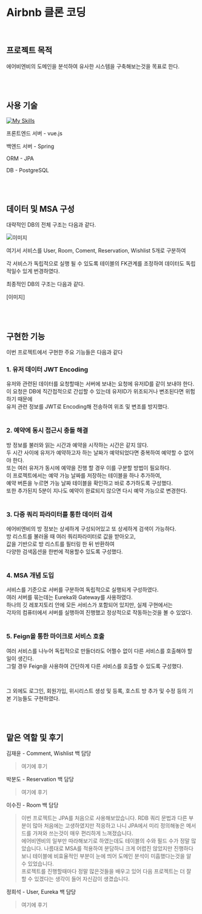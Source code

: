 # Airbnb 클론 코딩

<br>

## 프로젝트 목적
에어비엔비의 도메인을 분석하여 유사한 시스템을 구축해보는것을 목표로 한다.

<br>

<br>

## 사용 기술

[![My Skills](https://skillicons.dev/icons?i=vue,spring,postgres)](https://skillicons.dev)

프론트엔드 서버 - vue.js

백엔드 서버 - Spring

ORM - JPA

DB - PostgreSQL

<br>

<br>

## 데이터 및 MSA 구성

대략적인 DB의 전체 구조는 다음과 같다.

![이미지](https://private-user-images.githubusercontent.com/163799874/327932608-1b0dff12-e0f6-433f-a0da-6b0a160e6988.png?jwt=eyJhbGciOiJIUzI1NiIsInR5cCI6IkpXVCJ9.eyJpc3MiOiJnaXRodWIuY29tIiwiYXVkIjoicmF3LmdpdGh1YnVzZXJjb250ZW50LmNvbSIsImtleSI6ImtleTUiLCJleHAiOjE3MTQ4MDg1NTEsIm5iZiI6MTcxNDgwODI1MSwicGF0aCI6Ii8xNjM3OTk4NzQvMzI3OTMyNjA4LTFiMGRmZjEyLWUwZjYtNDMzZi1hMGRhLTZiMGExNjBlNjk4OC5wbmc_WC1BbXotQWxnb3JpdGhtPUFXUzQtSE1BQy1TSEEyNTYmWC1BbXotQ3JlZGVudGlhbD1BS0lBVkNPRFlMU0E1M1BRSzRaQSUyRjIwMjQwNTA0JTJGdXMtZWFzdC0xJTJGczMlMkZhd3M0X3JlcXVlc3QmWC1BbXotRGF0ZT0yMDI0MDUwNFQwNzM3MzFaJlgtQW16LUV4cGlyZXM9MzAwJlgtQW16LVNpZ25hdHVyZT01MzQ5ZGU0ZDE1MjRkY2U3MTU2N2UwMGIwZmYyMzdkZGM5MDMxMGY1YmJhOWJmMDcwYThjNWQ1YWI0ZWE5MDJhJlgtQW16LVNpZ25lZEhlYWRlcnM9aG9zdCZhY3Rvcl9pZD0wJmtleV9pZD0wJnJlcG9faWQ9MCJ9.uG9DUjNXYxiphVI0JoZXkJNRSHZn2IgSSPeU5a3lbhE)

여기서 서비스를 User, Room, Coment, Reservation, Wishlist 5개로 구분하여

각 서비스가 독립적으로 실행 될 수 있도록 테이블의 FK관계를 조정하여 데이터도 독립적일수 있게 번경하였다.

최종적인 DB의 구조는 다음과 같다.

[이미지]

<br>

<br>

## 구현한 기능

이번 프로젝트에서 구현한 주요 기능들은 다음과 같다   
   
### 1. 유저 데이터 JWT Encoding   
유저와 관련된 데이터를 요청할때는 서버에 보내는 요청에 유저ID를 같이 보내야 한다.   
이 요청은 DB에 직간접적으로 간섭할 수 있는데 유저ID가 위조되거나 변조된다면 위험하기 때문에   
유저 관련 정보를 JWT로 Encoding해 전송하여 위조 및 변조를 방지했다.   
<br>

### 2. 예약에 동시 접근시 충돌 해결   
방 정보를 불러와 읽는 시간과 예약을 시작하는 시간은 같지 않다.   
두 시간 사이에 유저가 예약하고자 하는 날짜가 예약되었다면 중복하여 예약할 수 없어야 한다.   
또는 여러 유저가 동시에 예약을 진행 할 경우 이를 구분할 방법이 필요하다.   
이 프로젝트에서는 예약 가능 날짜를 저장하는 테이블을 하나 추가하여,   
예약 버튼을 누르면 가능 날짜 테이블을 확인하고 바로 추가하도록 구성했다.   
또한 추가된지 5분이 지나도 예약이 완료되지 않으면 다시 예약 가능으로 변경한다.   
<br>

### 3. 다중 쿼리 파라미터를 통한 데이터 검색   
에어비엔비의 방 정보는 상세하게 구성되어있고 또 상세하게 검색이 가능하다.   
방 리스트를 불러올 때 여러 쿼리파라미터로 값을 받아오고,   
값을 기반으로 방 리스트를 필터링 한 뒤 반환하여   
다양한 검색옵션을 한번에 적용할수 있도록 구성했다.   
<br>

### 4. MSA 개념 도입
서비스를 기준으로 서버를 구분하여 독립적으로 실행되게 구성하였다.   
여러 서버를 묶는데는 Eureka와 Gateway를 사용하였다.   
하나의 깃 레포지토리 안에 모든 서비스가 포함되어 있지만, 실제 구현에서는   
각자의 컴퓨터에서 서버를 실행하여 진행했고 정상적으로 작동하는것을 볼 수 있었다.   
<br>

### 5. Feign을 통한 마이크로 서비스 호출   
여러 서비스를 나누어 독립적으로 만들더라도 어쩔수 없이 다른 서비스를 호출해야 할 일이 생긴다.   
그럴 경우 Feign을 사용하여 간단하게 다른 서비스를 호출할 수 있도록 구성했다.   

<br>

그 외에도 로그인, 회원가입, 위시리스트 생성 및 등록, 호스트 방 추가 및 수정 등의 기본 기능들도 구현하였다.

<br>

<br>

## 맡은 역할 및 후기

김재윤 - Comment, Wishlist 백 담당
> 여기에 후기

박분도 - Reservation 백 담당
> 여기에 후기

이수진 - Room 백 담당
> 이번 프로젝트는 JPA를 처음으로 사용해보았습니다. RDB 쿼리 문법과 다른 부분이 많아 처음에는 고생하였지만 적응하고 나니 JPA에서 미리 정의해놓은 메서드를 가져와 쓰는것이 매우 편리하게 느껴졌습니다.   
> 에어비엔비의 일부만 따라해보기로 하였는데도 테이블의 수와 필드 수가 정말 많았습니다. 나름대로 MSA를 적용하여 분담하니 크게 어렵진 않았지만 진행하다보니 테이블에 비효율적인 부분이 눈에 띄어 도메인 분석이 미흡했다는것을 알 수 있었습니다.   
> 프로젝트를 진행할때마다 정말 많은것들을 배우고 있어 다음 프로젝트는 더 잘 할 수 있겠다는 생각이 들어 자신감이 생겼습니다.

정희석 - User, Eureka 백 담당
> 여기에 후기

